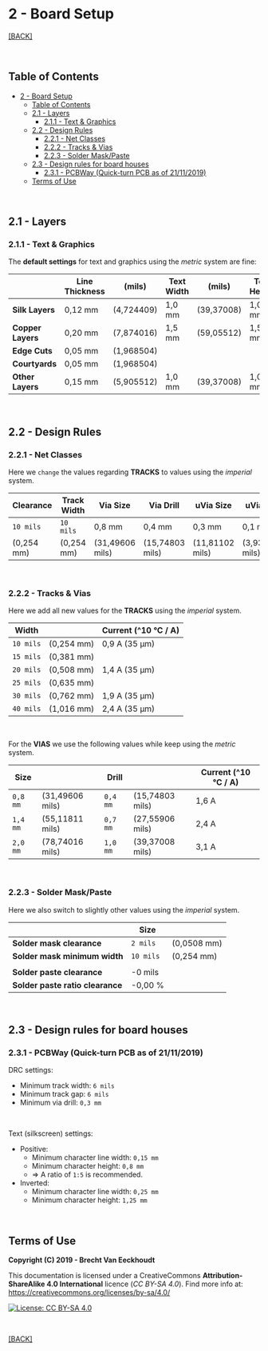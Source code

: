
# 2 - Board Setup

[[BACK]](README.md)
<!-- [Back](https://img.shields.io/badge/BACK-<-lightgrey?url=README.md) -->

<br/>

## Table of Contents

- [2 - Board Setup](#2---board-setup)
  - [Table of Contents](#table-of-contents)
  - [2.1 - Layers](#21---layers)
    - [2.1.1 - Text & Graphics](#211---text--graphics)
  - [2.2 - Design Rules](#22---design-rules)
    - [2.2.1 - Net Classes](#221---net-classes)
    - [2.2.2 - Tracks & Vias](#222---tracks--vias)
    - [2.2.3 - Solder Mask/Paste](#223---solder-maskpaste)
  - [2.3 - Design rules for board houses](#23---design-rules-for-board-houses)
    - [2.3.1 - PCBWay (Quick-turn PCB as of 21/11/2019)](#231---pcbway-quick-turn-pcb-as-of-21112019)
  - [Terms of Use](#terms-of-use)

<br/>

## 2.1 - Layers

### 2.1.1 - Text & Graphics

The **default settings** for text and graphics using the *metric* system are fine:

|                   | Line Thickness | (mils)     | Text Width | (mils)     | Text Height | Text Thickness | (mils)     |
| ----------------- | -------------- | ---------- | ---------- | ---------- | ----------- | -------------- | ---------- |
| **Silk Layers**   | 0,12 mm        | (4,724409) | 1,0 mm     | (39,37008) | 1,0 mm      | 0,15 mm        | (5,905512) |
| **Copper Layers** | 0,20 mm        | (7,874016) | 1,5 mm     | (59,05512) | 1,5 mm      | 0,30 mm        | (11,81102) |
| **Edge Cuts**     | 0,05 mm        | (1,968504) |            |            |             |                |
| **Courtyards**    | 0,05 mm        | (1,968504) |            |            |             |                |
| **Other Layers**  | 0,15 mm        | (5,905512) | 1,0 mm     | (39,37008) | 1,0 mm      | 0,15 mm        | (5,905512) |

<br/>

## 2.2 - Design Rules

### 2.2.1 - Net Classes

Here we `change` the values regarding **TRACKS** to values using the *imperial* system.

| Clearance  | Track Width | Via Size        | Via Drill       | uVia Size       | uVia Drill      | dPair Width | dPair Gap  |
| ---------- | ----------- | --------------- | --------------- | --------------- | --------------- | ----------- | ---------- |
| `10 mils`  | `10 mils`   | 0,8 mm          | 0,4 mm          | 0,3 mm          | 0,1 mm          | `10 mils`   | `10 mils`  |
| (0,254 mm) | (0,254 mm)  | (31,49606 mils) | (15,74803 mils) | (11,81102 mils) | (3,937008 mils) | (0,254 mm)  | (0,254 mm) |

<br/>

### 2.2.2 - Tracks & Vias

Here we add all new values for the **TRACKS** using the *imperial* system.

| Width     |            | Current (^10 °C / A) |
| --------- | ---------- | -------------------- |
| `10 mils` | (0,254 mm) | 0,9 A (35 µm)        |
| `15 mils` | (0,381 mm) |                      |
| `20 mils` | (0,508 mm) | 1,4 A (35 µm)        |
| `25 mils` | (0,635 mm) |                      |
| `30 mils` | (0,762 mm) | 1,9 A (35 µm)        |
| `40 mils` | (1,016 mm) | 2,4 A (35 µm)        |

<br/>

For the **VIAS** we use the following values while keep using the *metric* system.

| Size     |                 | Drill    |                 | Current (^10 °C / A) |
| -------- | --------------- | -------- | --------------- | -------------------- |
| `0,8 mm` | (31,49606 mils) | `0,4 mm` | (15,74803 mils) | 1,6 A                |
| `1,4 mm` | (55,11811 mils) | `0,7 mm` | (27,55906 mils) | 2,4 A                |
| `2,0 mm` | (78,74016 mils) | `1,0 mm` | (39,37008 mils) | 3,1 A                |

<br/>

### 2.2.3 - Solder Mask/Paste

Here we also switch to slightly other values using the *imperial* system.

|                                  | Size      |             |
| -------------------------------- | --------- | ----------- |
| **Solder mask clearance**        | `2 mils`  | (0,0508 mm) |
| **Solder mask minimum width**    | `10 mils` | (0,254 mm)  |
|                                  |           |             |
| **Solder paste clearance**       | -0 mils   |             |
| **Solder paste ratio clearance** | -0,00 %   |             |

<br/>

## 2.3 - Design rules for board houses

### 2.3.1 - PCBWay (Quick-turn PCB as of 21/11/2019)

DRC settings:

- Minimum track width: `6 mils`
- Minimum track gap: `6 mils`
- Minimum via drill: `0,3 mm`

<br/>

Text (silkscreen) settings:

- Positive:
  - Minimum character line width: `0,15 mm`
  - Minimum character height: `0,8 mm`
  - => A ratio of `1:5` is recommended.
- Inverted:
  - Minimum character line width: `0,25 mm`
  - Minimum character height: `1,25 mm`

<br/>

## Terms of Use

**Copyright (C) 2019 - Brecht Van Eeckhoudt**

This documentation is licensed under a CreativeCommons **Attribution-ShareAlike 4.0 International** licence (*CC BY-SA 4.0*). Find more info at: https://creativecommons.org/licenses/by-sa/4.0/

[![License: CC BY-SA 4.0](https://i.creativecommons.org/l/by-sa/4.0/88x31.png)](https://creativecommons.org/licenses/by-sa/4.0/)

<br/>

[[BACK]](README.md)
